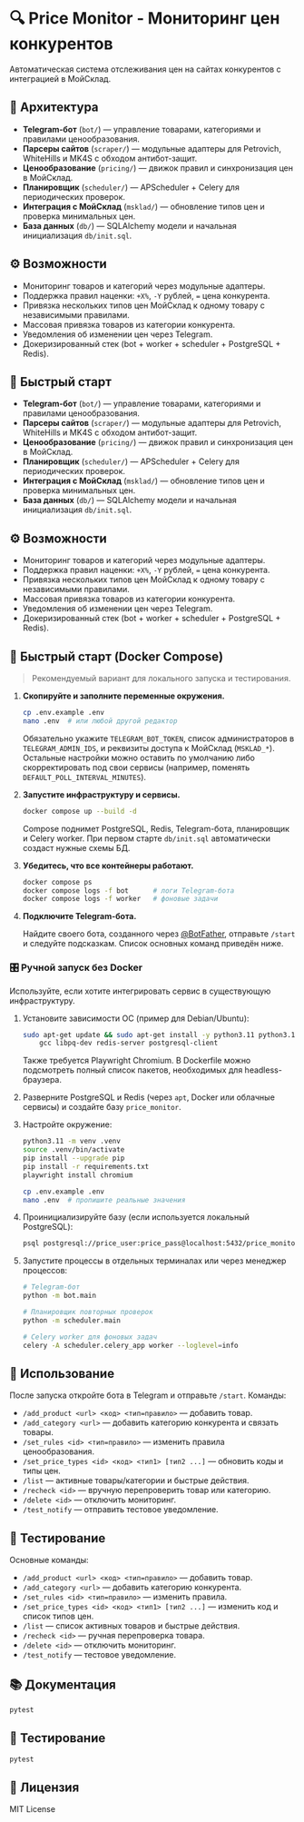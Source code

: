 # 🔍 Price Monitor - Мониторинг цен конкурентов

Автоматическая система отслеживания цен на сайтах конкурентов с интеграцией в МойСклад.

## 🧱 Архитектура

- **Telegram-бот** (`bot/`) — управление товарами, категориями и правилами ценообразования.
- **Парсеры сайтов** (`scraper/`) — модульные адаптеры для Petrovich, WhiteHills и MK4S с обходом антибот-защит.
- **Ценообразование** (`pricing/`) — движок правил и синхронизация цен в МойСклад.
- **Планировщик** (`scheduler/`) — APScheduler + Celery для периодических проверок.
- **Интеграция с МойСклад** (`msklad/`) — обновление типов цен и проверка минимальных цен.
- **База данных** (`db/`) — SQLAlchemy модели и начальная инициализация `db/init.sql`.

## ⚙️ Возможности

- Мониторинг товаров и категорий через модульные адаптеры.
- Поддержка правил наценки: `+X%`, `-Y` рублей, `=` цена конкурента.
- Привязка нескольких типов цен МойСклад к одному товару с независимыми правилами.
- Массовая привязка товаров из категории конкурента.
- Уведомления об изменении цен через Telegram.
- Докеризированный стек (bot + worker + scheduler + PostgreSQL + Redis).

## 🚀 Быстрый старт

- **Telegram-бот** (`bot/`) — управление товарами, категориями и правилами ценообразования.
- **Парсеры сайтов** (`scraper/`) — модульные адаптеры для Petrovich, WhiteHills и MK4S с обходом антибот-защит.
- **Ценообразование** (`pricing/`) — движок правил и синхронизация цен в МойСклад.
- **Планировщик** (`scheduler/`) — APScheduler + Celery для периодических проверок.
- **Интеграция с МойСклад** (`msklad/`) — обновление типов цен и проверка минимальных цен.
- **База данных** (`db/`) — SQLAlchemy модели и начальная инициализация `db/init.sql`.

## ⚙️ Возможности

- Мониторинг товаров и категорий через модульные адаптеры.
- Поддержка правил наценки: `+X%`, `-Y` рублей, `=` цена конкурента.
- Привязка нескольких типов цен МойСклад к одному товару с независимыми правилами.
- Массовая привязка товаров из категории конкурента.
- Уведомления об изменении цен через Telegram.
- Докеризированный стек (bot + worker + scheduler + PostgreSQL + Redis).

## 🚀 Быстрый старт (Docker Compose)

> Рекомендуемый вариант для локального запуска и тестирования.

1. **Скопируйте и заполните переменные окружения.**

   ```bash
   cp .env.example .env
   nano .env  # или любой другой редактор
   ```

   Обязательно укажите `TELEGRAM_BOT_TOKEN`, список администраторов в `TELEGRAM_ADMIN_IDS`,
   и реквизиты доступа к МойСклад (`MSKLAD_*`). Остальные настройки можно оставить по
   умолчанию либо скорректировать под свои сервисы (например, поменять `DEFAULT_POLL_INTERVAL_MINUTES`).

2. **Запустите инфраструктуру и сервисы.**

   ```bash
   docker compose up --build -d
   ```

   Compose поднимет PostgreSQL, Redis, Telegram-бота, планировщик и Celery worker. При первом старте
   `db/init.sql` автоматически создаст нужные схемы БД.

3. **Убедитесь, что все контейнеры работают.**

   ```bash
   docker compose ps
   docker compose logs -f bot      # логи Telegram-бота
   docker compose logs -f worker   # фоновые задачи
   ```

4. **Подключите Telegram-бота.**

   Найдите своего бота, созданного через [@BotFather](https://t.me/BotFather), отправьте `/start` и
   следуйте подсказкам. Список основных команд приведён ниже.

### 🎛️ Ручной запуск без Docker

Используйте, если хотите интегрировать сервис в существующую инфраструктуру.

1. Установите зависимости ОС (пример для Debian/Ubuntu):

   ```bash
   sudo apt-get update && sudo apt-get install -y python3.11 python3.11-venv \
       gcc libpq-dev redis-server postgresql-client
   ```

   Также требуется Playwright Chromium. В Dockerfile можно подсмотреть полный список пакетов,
   необходимых для headless-браузера.

2. Разверните PostgreSQL и Redis (через `apt`, Docker или облачные сервисы) и создайте базу `price_monitor`.

3. Настройте окружение:

   ```bash
   python3.11 -m venv .venv
   source .venv/bin/activate
   pip install --upgrade pip
   pip install -r requirements.txt
   playwright install chromium

   cp .env.example .env
   nano .env  # пропишите реальные значения
   ```

4. Проинициализируйте базу (если используется локальный PostgreSQL):

   ```bash
   psql postgresql://price_user:price_pass@localhost:5432/price_monitor -f db/init.sql
   ```

5. Запустите процессы в отдельных терминалах или через менеджер процессов:

   ```bash
   # Telegram-бот
   python -m bot.main

   # Планировщик повторных проверок
   python -m scheduler.main

   # Celery worker для фоновых задач
   celery -A scheduler.celery_app worker --loglevel=info
   ```

## 📱 Использование

После запуска откройте бота в Telegram и отправьте `/start`. Команды:

- `/add_product <url> <код> <тип=правило>` — добавить товар.
- `/add_category <url>` — добавить категорию конкурента и связать товары.
- `/set_rules <id> <тип=правило>` — изменить правила ценообразования.
- `/set_price_types <id> <код> <тип1> [тип2 ...]` — обновить коды и типы цен.
- `/list` — активные товары/категории и быстрые действия.
- `/recheck <id>` — вручную перепроверить товар или категорию.
- `/delete <id>` — отключить мониторинг.
- `/test_notify` — отправить тестовое уведомление.

## 🧪 Тестирование
Основные команды:

- `/add_product <url> <код> <тип=правило>` — добавить товар.
- `/add_category <url>` — добавить категорию конкурента.
- `/set_rules <id> <тип=правило>` — изменить правила.
- `/set_price_types <id> <код> <тип1> [тип2 ...]` — изменить код и список типов цен.
- `/list` — список активных товаров и быстрые действия.
- `/recheck <id>` — ручная перепроверка товара.
- `/delete <id>` — отключить мониторинг.
- `/test_notify` — тестовое уведомление.

## 📚 Документация

```bash
pytest
```

## 🧪 Тестирование

```bash
pytest
```

## 📄 Лицензия

MIT License
